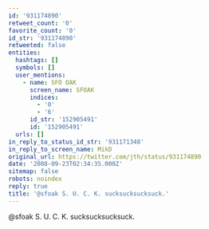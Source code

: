 ```yaml
---
id: '931174890'
retweet_count: '0'
favorite_count: '0'
id_str: '931174890'
retweeted: false
entities:
  hashtags: []
  symbols: []
  user_mentions:
    - name: SFO OAK
      screen_name: SFOAK
      indices:
        - '0'
        - '6'
      id_str: '152905491'
      id: '152905491'
  urls: []
in_reply_to_status_id_str: '931171348'
in_reply_to_screen_name: MikD
original_url: https://twitter.com/jth/status/931174890
date: '2008-09-23T02:34:35.000Z'
sitemap: false
robots: noindex
reply: true
title: '@sfoak S. U. C. K. sucksucksucksuck.'
---
```


@sfoak S. U. C. K. sucksucksucksuck.